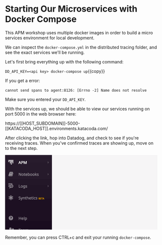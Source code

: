 # Starting Our Microservices with Docker Compose

This APM workshop uses multiple docker images in order to build a micro services environment for local development.

We can inspect the `docker-compose.yml` in the distributed tracing folder, and see the exact services we'll be running.

Let's first bring everything up with the following command:

`DD_API_KEY=<api key> docker-compose up`{{copy}}

If you get a error: 

`cannot send spans to agent:8126: [Errno -2] Name does not resolve` 

Make sure you entered your `DD_API_KEY`. 

With the services up, we should be able to view our services running on port 5000 in the web browser here: 

https://[[HOST_SUBDOMAIN]]-5000-[[KATACODA_HOST]].environments.katacoda.com/

After clicking the link, hop into Datadog, and check to see if you're receiving traces. When you've confirmed traces are showing up, move on to the next step.

![Trace List](../assets/trace-list.gif)

Remember, you can press CTRL+c and exit your running `docker-compose`.